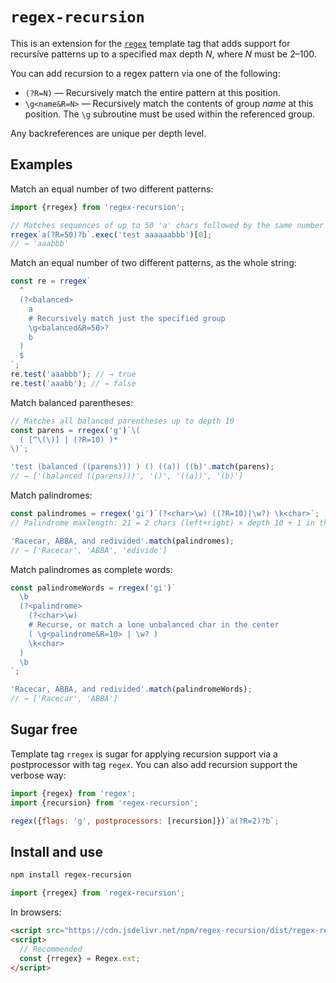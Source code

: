 # `regex-recursion`

This is an extension for the [`regex`](https://github.com/slevithan/regex) template tag that adds support for recursive patterns up to a specified max depth *N*, where *N* must be 2–100.

You can add recursion to a regex pattern via one of the following:

- `(?R=N)` — Recursively match the entire pattern at this position.
- `\g<name&R=N>` — Recursively match the contents of group *name* at this position. The `\g` subroutine must be used within the referenced group.

Any backreferences are unique per depth level.

## Examples

Match an equal number of two different patterns:

```js
import {rregex} from 'regex-recursion';

// Matches sequences of up to 50 'a' chars followed by the same number of 'b'
rregex`a(?R=50)?b`.exec('test aaaaaabbb')[0];
// → 'aaabbb'
```

Match an equal number of two different patterns, as the whole string:

```js
const re = rregex`
  ^
  (?<balanced>
    a
    # Recursively match just the specified group
    \g<balanced&R=50>?
    b
  )
  $
`;
re.test('aaabbb'); // → true
re.test('aaabb'); // → false
```

Match balanced parentheses:

```js
// Matches all balanced parentheses up to depth 10
const parens = rregex('g')`\(
  ( [^\(\)] | (?R=10) )*
\)`;

'test (balanced ((parens))) ) () ((a)) ((b)'.match(parens);
// → ['(balanced ((parens)))', '()', '((a))', '(b)']
```

Match palindromes:

```js
const palindromes = rregex('gi')`(?<char>\w) ((?R=10)|\w?) \k<char>`;
// Palindrome maxlength: 21 = 2 chars (left+right) × depth 10 + 1 in the center

'Racecar, ABBA, and redivided'.match(palindromes);
// → ['Racecar', 'ABBA', 'edivide']
```

Match palindromes as complete words:

```js
const palindromeWords = rregex('gi')`
  \b
  (?<palindrome>
    (?<char>\w)
    # Recurse, or match a lone unbalanced char in the center
    ( \g<palindrome&R=10> | \w? )
    \k<char>
  )
  \b
`;

'Racecar, ABBA, and redivided'.match(palindromeWords);
// → ['Racecar', 'ABBA']
```

## Sugar free

Template tag `rregex` is sugar for applying recursion support via a postprocessor with tag `regex`. You can also add recursion support the verbose way:

```js
import {regex} from 'regex';
import {recursion} from 'regex-recursion';

regex({flags: 'g', postprocessors: [recursion]})`a(?R=2)?b`;
```

## Install and use

```bash
npm install regex-recursion
```

```js
import {rregex} from 'regex-recursion';
```

In browsers:

```html
<script src="https://cdn.jsdelivr.net/npm/regex-recursion/dist/regex-recursion.min.js"></script>
<script>
  // Recommended
  const {rregex} = Regex.ext;
</script>
```
